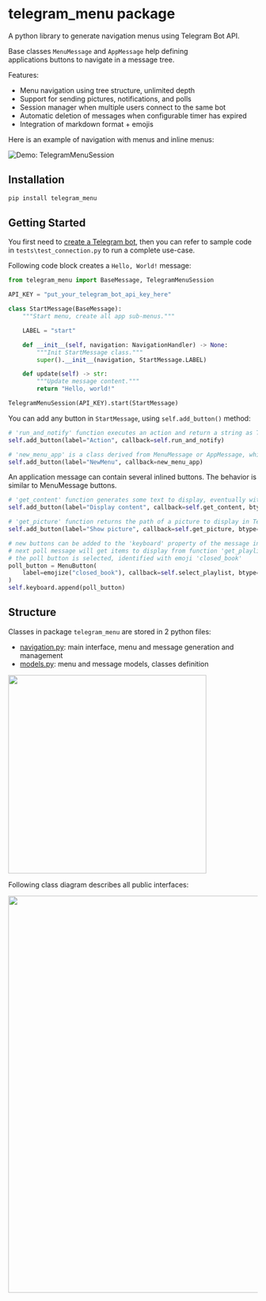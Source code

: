 # telegram_menu package

A python library to generate navigation menus using Telegram Bot API.

Base classes `MenuMessage` and `AppMessage` help defining  
applications buttons to navigate in a message tree. 

Features:

* Menu navigation using tree structure, unlimited depth
* Support for sending pictures, notifications, and polls
* Session manager when multiple users connect to the same bot
* Automatic deletion of messages when configurable timer has expired
* Integration of markdown format + emojis

Here is an example of navigation with menus and inline menus:

![Demo: TelegramMenuSession](https://raw.githubusercontent.com/mevellea/telegram_menu/master/resources/demo.gif)

## Installation

```bash
pip install telegram_menu
```

## Getting Started

You first need to [create a Telegram bot](https://github.com/python-telegram-bot/python-telegram-bot/wiki/Introduction-to-the-API), then you can refer to sample code in ``tests\test_connection.py`` to run a complete use-case.

Following code block creates a ``Hello, World!`` message:

```python
from telegram_menu import BaseMessage, TelegramMenuSession

API_KEY = "put_your_telegram_bot_api_key_here"

class StartMessage(BaseMessage):
    """Start menu, create all app sub-menus."""

    LABEL = "start"

    def __init__(self, navigation: NavigationHandler) -> None:
        """Init StartMessage class."""
        super().__init__(navigation, StartMessage.LABEL)

    def update(self) -> str:
        """Update message content."""
        return "Hello, world!"

TelegramMenuSession(API_KEY).start(StartMessage)
```

You can add any button in ``StartMessage``, using ``self.add_button()`` method:

```python
# 'run_and_notify' function executes an action and return a string as Telegram notification.
self.add_button(label="Action", callback=self.run_and_notify)

# 'new_menu_app' is a class derived from MenuMessage or AppMessage, which will generate a new menu or a message.
self.add_button(label="NewMenu", callback=new_menu_app)
```

An application message can contain several inlined buttons. The behavior is similar to MenuMessage buttons.

```python
# 'get_content' function generates some text to display, eventually with markdown formatting
self.add_button(label="Display content", callback=self.get_content, btype=ButtonType.MESSAGE)

# 'get_picture' function returns the path of a picture to display in Telegram
self.add_button(label="Show picture", callback=self.get_picture, btype=ButtonType.PICTURE)

# new buttons can be added to the 'keyboard' property of the message instance too.
# next poll message will get items to display from function 'get_playlists_arg', and run 'select_playlist' when 
# the poll button is selected, identified with emoji 'closed_book'
poll_button = MenuButton(
    label=emojize("closed_book"), callback=self.select_playlist, btype=ButtonType.POLL, args=self.get_playlists_arg()
)
self.keyboard.append(poll_button)
```

## Structure

Classes in package ``telegram_menu`` are stored in 2 python files:


* [navigation.py](telegram_menu/navigation.py): main interface, menu and message generation and management
* [models.py](telegram_menu/models.py): menu and message models, classes definition

<img src="https://raw.githubusercontent.com/mevellea/telegram_menu/master/resources/packages.png" width="400"/>

Following class diagram describes all public interfaces:

<img src="https://raw.githubusercontent.com/mevellea/telegram_menu/master/resources/classes.png" width="800"/>
